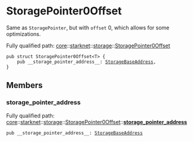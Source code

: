 # StoragePointer0Offset

Same as `StoragePointer`, but with `offset` 0, which allows for some optimizations.

Fully qualified path: [core](./core.md)::[starknet](./core-starknet.md)::[storage](./core-starknet-storage.md)::[StoragePointer0Offset](./core-starknet-storage-StoragePointer0Offset.md)

<pre><code class="language-cairo">pub struct StoragePointer0Offset&lt;T&gt; {
    pub __storage_pointer_address__: <a href="core-starknet-storage_access-StorageBaseAddress.html">StorageBaseAddress</a>,
}</code></pre>

## Members

### __storage_pointer_address__

Fully qualified path: [core](./core.md)::[starknet](./core-starknet.md)::[storage](./core-starknet-storage.md)::[StoragePointer0Offset](./core-starknet-storage-StoragePointer0Offset.md)::[__storage_pointer_address__](./core-starknet-storage-StoragePointer0Offset.md#__storage_pointer_address__)

<pre><code class="language-cairo">pub __storage_pointer_address__: <a href="core-starknet-storage_access-StorageBaseAddress.html">StorageBaseAddress</a></code></pre>


